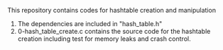 This repository contains codes for hashtable creation and manipulation
1. The dependencies are included in "hash_table.h"
2. 0-hash_table_create.c contains the source code for the hashtable creation including test for memory leaks and crash control.

